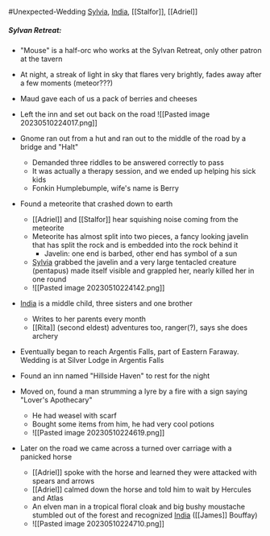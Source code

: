 #Unexpected-Wedding 
[Sylvia](PCs/Past/Sylvia.md), [India](PCs/Current/India.md), [[Stalfor]], [[Adriel]]
##### Sylvan Retreat:
- "Mouse" is a half-orc who works at the Sylvan Retreat, only other patron at the tavern
- At night, a streak of light in sky that flares very brightly, fades away after a few moments (meteor???)
- Maud gave each of us a pack of berries and cheeses

- Left the inn and set out back on the road
![[Pasted image 20230510224017.png]]

- Gnome ran out from a hut and ran out to the middle of the road by a bridge and "Halt"
	- Demanded three riddles to be answered correctly to pass
	- It was actually a therapy session, and we ended up helping his sick kids
	- Fonkin Humplebumple, wife's name is Berry
- Found a meteorite that crashed down to earth
	- [[Adriel]] and [[Stalfor]] hear squishing noise coming from the meteorite
	- Meteorite has almost split into two pieces, a fancy looking javelin that has split the rock and is embedded into the rock behind it
		- Javelin: one end is barbed, other end has symbol of a sun
	- [Sylvia](PCs/Past/Sylvia.md) grabbed the javelin and a very large tentacled creature (pentapus) made itself visible and grappled her, nearly killed her in one round
	- ![[Pasted image 20230510224142.png]]

- [India](PCs/Current/India.md) is a middle child, three sisters and one brother
	- Writes to her parents every month
	- [[Rita]] (second eldest) adventures too, ranger(?), says she does archery
- Eventually began to reach Argentis Falls, part of Eastern Faraway. Wedding is at Silver Lodge in Argentis Falls
- Found an inn named "Hillside Haven" to rest for the night
- Moved on, found a man strumming a lyre by a fire with a sign saying "Lover's Apothecary"
	- He had weasel with scarf
	- Bought some items from him, he had very cool potions
	- ![[Pasted image 20230510224619.png]]

- Later on the road we came across a turned over carriage with a panicked horse
	- [[Adriel]] spoke with the horse and learned they were attacked with spears and arrows
	- [[Adriel]] calmed down the horse and told him to wait by Hercules and Atlas
	- An elven man in a tropical floral cloak and big bushy moustache stumbled out of the forest and recognized [India](PCs/Current/India.md) ([[James]] Bouffay)
	- ![[Pasted image 20230510224710.png]]